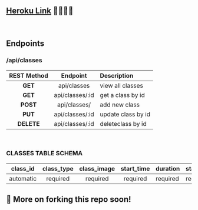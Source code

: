 ## [Heroku Link](https://tt-33-anywhere-fitness.herokuapp.com/) 🚴‍♀🏃‍♂️
<br>

## **Endpoints**

### /api/classes
| REST Method |      Endpoint      | Description                          |
| :---------: | :----------------: | :----------------------------------- |
|   **GET**   |     api/classes    | view all classes                     |
|   **GET**   |   api/classes/:id  | get a class by id                    |
|  **POST**   |     api/classes/   | add new class                        |
|   **PUT**   |   api/classes/:id  | update class by id                   |
| **DELETE**  |   api/classes/:id  | deleteclass by id                    |

<br>

### CLASSES TABLE SCHEMA

| class_id | class_type | class_image | start_time | duration | start_time | intensity_level | location | num_of_attendees | max_class_size | user_id |
| :-----:  | :------:   | :------:    | :---------:| :------- | :--------- | :-------------- | :-------:|:---------------: | :------------: | :------ |
|automatic | required   | required    | required   | required | required   | required        | required | required         | required       | required|
 

## 🚨 More on forking this repo soon!




